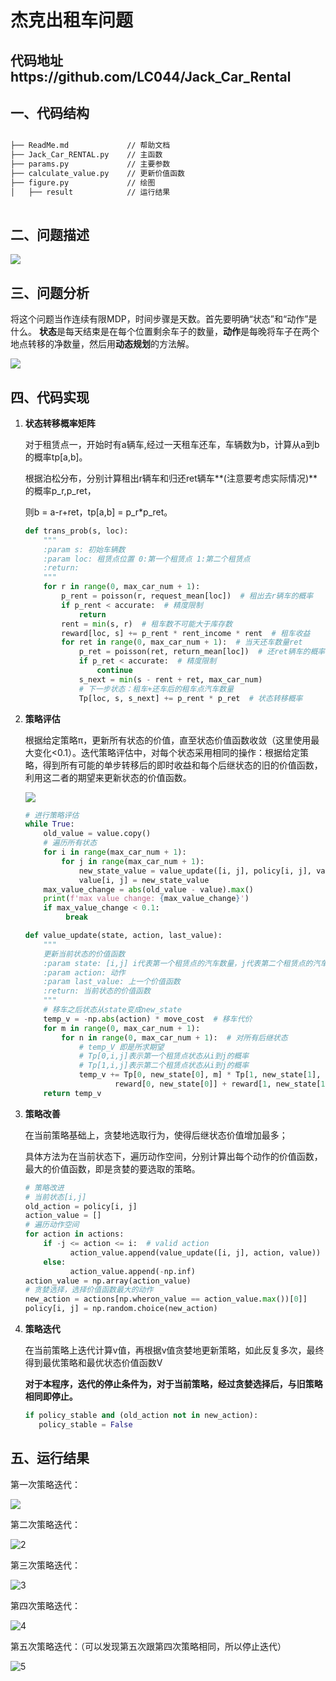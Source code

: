 # 杰克出租车问题
## 代码地址https://github.com/LC044/Jack_Car_Rental
## 一、代码结构

```bash

├── ReadMe.md             // 帮助文档  
├── Jack_Car_RENTAL.py    // 主函数 
├── params.py             // 主要参数  
├── calculate_value.py    // 更新价值函数  
├── figure.py             // 绘图  
│   ├── result            // 运行结果
    
```

## 二、问题描述

![](https://gitee.com/shuaikang-zhou/pic-go/raw/master/img/20221014215957.png)

## 三、问题分析

将这个问题当作连续有限MDP，时间步骤是天数。首先要明确“状态”和“动作”是什么。 **状态**是每天结束是在每个位置剩余车子的数量，**动作**是每晚将车子在两个地点转移的净数量，然后用**动态规划**的方法解。

![](https://gitee.com/shuaikang-zhou/pic-go/raw/master/img/20221014220102.png)

## 四、代码实现

1. **状态转移概率矩阵**

   对于租赁点一，开始时有a辆车,经过一天租车还车，车辆数为b，计算从a到b的概率tp[a,b]。

   根据泊松分布，分别计算租出r辆车和归还ret辆车**(注意要考虑实际情况)**的概率p_r,p_ret，

   则b = a-r+ret，tp[a,b] = p_r*p_ret。

   ```Python
   def trans_prob(s, loc):
       """
       :param s: 初始车辆数
       :param loc: 租赁点位置 0:第一个租赁点 1:第二个租赁点
       :return:
       """
       for r in range(0, max_car_num + 1):  
           p_rent = poisson(r, request_mean[loc])  # 租出去r辆车的概率
           if p_rent < accurate:  # 精度限制
               return
           rent = min(s, r)  # 租车数不可能大于库存数
           reward[loc, s] += p_rent * rent_income * rent  # 租车收益
           for ret in range(0, max_car_num + 1):  # 当天还车数量ret
               p_ret = poisson(ret, return_mean[loc])  # 还ret辆车的概率
               if p_ret < accurate:  # 精度限制
                   continue
               s_next = min(s - rent + ret, max_car_num)  
               # 下一步状态：租车+还车后的租车点汽车数量
               Tp[loc, s, s_next] += p_rent * p_ret  # 状态转移概率
   ```

2. **策略评估**

   根据给定策略π，更新所有状态的价值，直至状态价值函数收敛（这里使用最大变化<0.1）。迭代策略评估中，对每个状态采用相同的操作：根据给定策略，得到所有可能的单步转移后的即时收益和每个后继状态的旧的价值函数，利用这二者的期望来更新状态的价值函数。

   ![](https://gitee.com/shuaikang-zhou/pic-go/raw/master/img/20221014224014.png)

   ```Python
   # 进行策略评估
   while True:
       old_value = value.copy()
       # 遍历所有状态
       for i in range(max_car_num + 1):
           for j in range(max_car_num + 1):
               new_state_value = value_update([i, j], policy[i, j], value)
               value[i, j] = new_state_value
       max_value_change = abs(old_value - value).max()
       print(f'max value change: {max_value_change}')
       if max_value_change < 0.1:
            break
   ```
   
   ```Python
   def value_update(state, action, last_value):
       """
       更新当前状态的价值函数
       :param state: [i,j] i代表第一个租赁点的汽车数量，j代表第二个租赁点的汽车数量
       :param action: 动作
       :param last_value: 上一个价值函数
       :return: 当前状态的价值函数
       """
       # 移车之后状态从state变成new_state
       temp_v = -np.abs(action) * move_cost  # 移车代价
       for m in range(0, max_car_num + 1):
           for n in range(0, max_car_num + 1):  # 对所有后继状态
               # temp_V 即是所求期望
               # Tp[0,i,j]表示第一个租赁点状态从i到j的概率
               # Tp[1,i,j]表示第二个租赁点状态从i到j的概率
               temp_v += Tp[0, new_state[0], m] * Tp[1, new_state[1], n] * (
                       reward[0, new_state[0]] + reward[1, new_state[1]] + discount * last_value[m, n])
       return temp_v
   ```
   
3. **策略改善**

   在当前策略基础上，贪婪地选取行为，使得后继状态价值增加最多；

   具体方法为在当前状态下，遍历动作空间，分别计算出每个动作的价值函数，最大的价值函数，即是贪婪的要选取的策略。

   ```Python
   # 策略改进
   # 当前状态[i,j]
   old_action = policy[i, j]
   action_value = []
   # 遍历动作空间
   for action in actions:
       if -j <= action <= i:  # valid action
             action_value.append(value_update([i, j], action, value))
       else:
             action_value.append(-np.inf)
   action_value = np.array(action_value)
   # 贪婪选择，选择价值函数最大的动作
   new_action = actions[np.wheron_value == action_value.max())[0]]
   policy[i, j] = np.random.choice(new_action)
   ```
   
4. **策略迭代**

   在当前策略上迭代计算v值，再根据v值贪婪地更新策略，如此反复多次，最终得到最优策略和最优状态价值函数V

   **对于本程序，迭代的停止条件为，对于当前策略，经过贪婪选择后，与旧策略相同即停止。**

   ```Python
   if policy_stable and (old_action not in new_action):
      policy_stable = False
   ```

   

## 五、运行结果

第一次策略迭代：

![](https://github.com/LC044/Jack_Car_Rental/blob/master/result/1.png)

第二次策略迭代：

![2](https://github.com/LC044/Jack_Car_Rental/blob/master/result/2.png)

第三次策略迭代：

![3](https://github.com/LC044/Jack_Car_Rental/blob/master/result/3.png)

第四次策略迭代：

![4](https://github.com/LC044/Jack_Car_Rental/blob/master/result/4.png)

第五次策略迭代：（可以发现第五次跟第四次策略相同，所以停止迭代）

![5](https://github.com/LC044/Jack_Car_Rental/blob/master/result/5.png)
